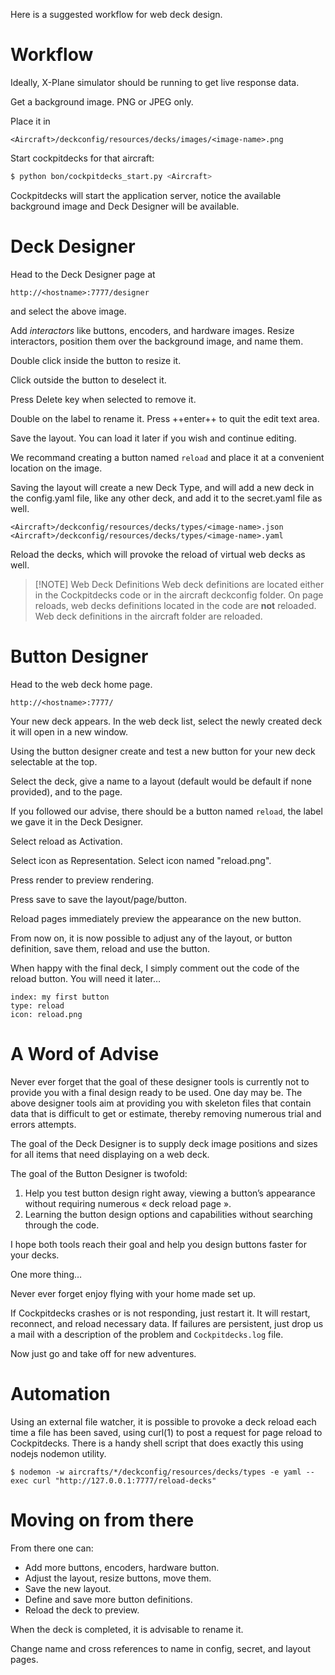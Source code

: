 Here is a suggested workflow for web deck design.

# Workflow

Ideally, X-Plane simulator should be running to get live response data.

Get a background image. PNG or JPEG only.

Place it in

```
<Aircraft>/deckconfig/resources/decks/images/<image-name>.png
```

Start cockpitdecks for that aircraft:

```sh
$ python bon/cockpitdecks_start.py <Aircraft>
```

Cockpitdecks will start the application server, notice the available background image and Deck Designer will be available.

# Deck Designer

Head to the Deck Designer page at

```
http://<hostname>:7777/designer
```

and select the above image.

Add *interactors* like buttons, encoders, and hardware images. Resize interactors, position them over the background image, and name them.

Double click inside the button to resize it.

Click outside the button to deselect it.

Press Delete key when selected to remove it.

Double on the label to rename it. Press ++enter++ to quit the edit text area.

Save the layout. You can load it later if you wish and continue editing.

We recommand creating a button named `reload` and place it at a convenient location on the image.

Saving the layout will create a new Deck Type, and will add a new deck in the config.yaml file, like any other deck, and add it to the secret.yaml file as well.

```
<Aircraft>/deckconfig/resources/decks/types/<image-name>.json
<Aircraft>/deckconfig/resources/decks/types/<image-name>.yaml
```

Reload the decks, which will provoke the reload of virtual web decks as well.

> [!NOTE] Web Deck Definitions
> Web deck definitions are located either in the Cockpitdecks code or in the aircraft deckconfig folder. On page reloads, web decks definitions located in the code are **not** reloaded. Web deck definitions in the aircraft folder are reloaded.

# Button Designer

Head to the web deck home page.

```
http://<hostname>:7777/
```

Your new deck appears. In the web deck list, select the newly created deck it will open in a new window.

Using the button designer create and test a new button for your new deck selectable at the top.

Select the deck, give a name to a layout (default would be default if none provided), and to the page.

If you followed our advise, there should be a button named `reload`, the label we gave it in the Deck Designer.

Select reload as Activation.

Select icon as Representation. Select icon named "reload.png".

Press render to preview rendering.

Press save to save the layout/page/button.

Reload pages immediately preview the appearance on the new button.

From now on, it is now possible to adjust any of the layout, or button definition, save them, reload and use the button.

When happy with the final deck, I simply comment out the code of the reload button. You will need it later…

```
index: my first button
type: reload
icon: reload.png
```

# A Word of Advise

Never ever forget that the goal of these designer tools is currently not to provide you with a final design ready to be used. One day may be. The above designer tools aim at providing you with skeleton files that contain data that is difficult to get or estimate, thereby removing numerous trial and errors attempts.

The goal of the Deck Designer is to supply deck image positions and sizes for all items that need displaying on a web deck.

The goal of the Button Designer is twofold:

1. Help you test button design right away, viewing a button’s appearance without requiring numerous « deck reload page ».
2. Learning the button design options and capabilities without searching through the code.

I hope both tools reach their goal and help you design buttons faster for your decks.

One more thing…

Never ever forget enjoy flying with your home made set up.

If Cockpitdecks crashes or is not responding, just restart it. It will restart, reconnect, and reload necessary data. If failures are persistent, just drop us a mail with a description of the problem and `Cockpitdecks.log` file.

Now just go and take off for new adventures.

# Automation

Using an external file watcher, it is possible to provoke a deck reload each time a file has been saved, using curl(1) to post a request for page reload to Cockpitdecks. There is a handy shell script that does exactly this using nodejs nodemon utility.

```
$ nodemon -w aircrafts/*/deckconfig/resources/decks/types -e yaml --exec curl "http://127.0.0.1:7777/reload-decks"
```

# Moving on from there

From there one can:

- Add more buttons, encoders, hardware button.
- Adjust the layout, resize buttons, move them.
- Save the new layout.
- Define and save more button definitions.
- Reload the deck to preview.

When the deck is completed, it is advisable to rename it.

Change name and cross references to name in config, secret, and layout pages.
